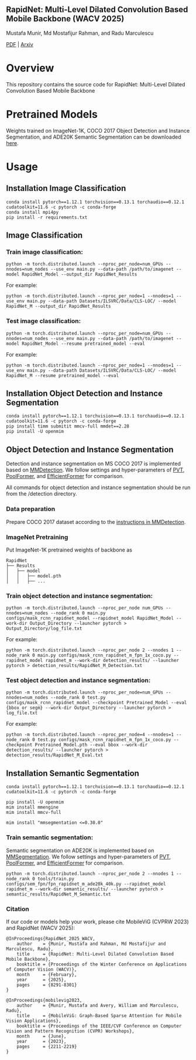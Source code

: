 ## RapidNet: Multi-Level Dilated Convolution Based Mobile Backbone (WACV 2025)

Mustafa Munir, Md Mostafijur Rahman, and Radu Marculescu

[PDF](https://openaccess.thecvf.com/content/WACV2025/html/Munir_RapidNet_Multi-Level_Dilated_Convolution_Based_Mobile_Backbone_WACV_2025_paper.html) | [Arxiv](https://arxiv.org/abs/2412.10995)

# Overview
This repository contains the source code for RapidNet: Multi-Level Dilated Convolution Based Mobile Backbone


# Pretrained Models

Weights trained on ImageNet-1K, COCO 2017 Object Detection and Instance Segmentation, and ADE20K Semantic Segmentation can be downloaded [here](https://huggingface.co/SLDGroup/RapidNet/tree/main). 

# Usage

## Installation Image Classification

```
conda install pytorch==1.12.1 torchvision==0.13.1 torchaudio==0.12.1 cudatoolkit=11.6 -c pytorch -c conda-forge
conda install mpi4py
pip install -r requirements.txt
```

## Image Classification

### Train image classification:
```
python -m torch.distributed.launch --nproc_per_node=num_GPUs --nnodes=num_nodes --use_env main.py --data-path /path/to/imagenet --model RapidNet_Model --output_dir RapidNet_Results
```
For example:
```
python -m torch.distributed.launch --nproc_per_node=1 --nnodes=1 --use_env main.py --data-path Datasets/ILSVRC/Data/CLS-LOC/ --model RapidNet_M --output_dir RapidNet_Results
```
### Test image classification:
```
python -m torch.distributed.launch --nproc_per_node=num_GPUs --nnodes=num_nodes --use_env main.py --data-path /path/to/imagenet --model RapidNet_Model --resume pretrained_model --eval
```
For example:
```
python -m torch.distributed.launch --nproc_per_node=1 --nnodes=1 --use_env main.py --data-path Datasets/ILSVRC/Data/CLS-LOC/ --model RapidNet_M --resume pretrained_model --eval
```

## Installation Object Detection and Instance Segmentation
```
conda install pytorch==1.12.1 torchvision==0.13.1 torchaudio==0.12.1 cudatoolkit=11.6 -c pytorch -c conda-forge
pip install timm submitit mmcv-full mmdet==2.28
pip install -U openmim
```

## Object Detection and Instance Segmentation

Detection and instance segmentation on MS COCO 2017 is implemented based on [MMDetection](https://github.com/open-mmlab/mmdetection). We follow settings and hyper-parameters of [PVT](https://github.com/whai362/PVT/tree/v2/segmentation), [PoolFormer](https://github.com/sail-sg/poolformer), and [EfficientFormer](https://github.com/snap-research/EfficientFormer) for comparison. 

All commands for object detection and instance segmentation should be run from the /detection directory.

### Data preparation

Prepare COCO 2017 dataset according to the [instructions in MMDetection](https://github.com/open-mmlab/mmdetection/blob/master/docs/en/1_exist_data_model.md#test-existing-models-on-standard-datasets).

### ImageNet Pretraining
Put ImageNet-1K pretrained weights of backbone as 
```
RapidNet
├── Results
│   ├── model
│   │   ├── model.pth
│   │   ├── ...
```

### Train object detection and instance segmentation:
```
python -m torch.distributed.launch --nproc_per_node num_GPUs --nnodes=num_nodes --node_rank 0 main.py configs/mask_rcnn_rapidnet_model --rapidnet_model RapidNet_Model --work-dir Output_Directory --launcher pytorch > Output_Directory/log_file.txt 
```
For example:
```
python -m torch.distributed.launch --nproc_per_node 2 --nnodes 1 --node_rank 0 main.py configs/mask_rcnn_rapidnet_m_fpn_1x_coco.py --rapidnet_model rapidnet_m --work-dir detection_results/ --launcher pytorch > detection_results/RapidNet_M_Detection.txt 
```
### Test object detection and instance segmentation:
```
python -m torch.distributed.launch --nproc_per_node=num_GPUs --nnodes=num_nodes --node_rank 0 test.py configs/mask_rcnn_rapidnet_model --checkpoint Pretrained_Model --eval {bbox or segm} --work-dir Output_Directory --launcher pytorch > log_file.txt
```
For example:
```
python -m torch.distributed.launch --nproc_per_node=4 --nnodes=1 --node_rank 0 test.py configs/mask_rcnn_rapidnet_m_fpn_1x_coco.py --checkpoint Pretrained_Model.pth --eval bbox --work-dir detection_results/ --launcher pytorch > detection_results/RapidNet_M_Eval.txt
```

## Installation Semantic Segmentation
```
conda install pytorch==1.12.1 torchvision==0.13.1 torchaudio==0.12.1 cudatoolkit=11.6 -c pytorch -c conda-forge
```
```
pip install -U openmim
mim install mmengine
mim install mmcv-full
```
```
mim install "mmsegmentation <=0.30.0"
```

### Train semantic segmentation:

Semantic segmentation on ADE20K is implemented based on [MMSegmentation](https://github.com/open-mmlab/mmsegmentation). We follow settings and hyper-parameters of [PVT](https://github.com/whai362/PVT/tree/v2/segmentation), [PoolFormer](https://github.com/sail-sg/poolformer), and [EfficientFormer](https://github.com/snap-research/EfficientFormer) for comparison. 

```
python -m torch.distributed.launch --nproc_per_node 2 --nnodes 1 --node_rank 0 tools/train.py configs/sem_fpn/fpn_rapidnet_m_ade20k_40k.py --rapidnet_model rapidnet_m --work-dir semantic_results/ --launcher pytorch > semantic_results/RapidNet_M_Semantic.txt
```

### Citation

If our code or models help your work, please cite MobileViG (CVPRW 2023) and RapidNet (WACV 2025):

```
@InProceedings{RapidNet_2025_WACV,
    author    = {Munir, Mustafa and Rahman, Md Mostafijur and Marculescu, Radu},
    title     = {RapidNet: Multi-Level Dilated Convolution Based Mobile Backbone},
    booktitle = {Proceedings of the Winter Conference on Applications of Computer Vision (WACV)},
    month     = {February},
    year      = {2025},
    pages     = {8291-8301}
}
```

```
@InProceedings{mobilevig2023,
    author    = {Munir, Mustafa and Avery, William and Marculescu, Radu},
    title     = {MobileViG: Graph-Based Sparse Attention for Mobile Vision Applications},
    booktitle = {Proceedings of the IEEE/CVF Conference on Computer Vision and Pattern Recognition (CVPR) Workshops},
    month     = {June},
    year      = {2023},
    pages     = {2211-2219}
}
```
